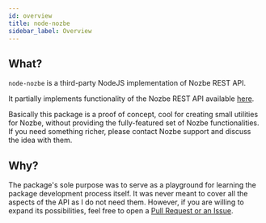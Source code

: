 ```yaml
---
id: overview
title: node-nozbe
sidebar_label: Overview
---
```


## What?
`node-nozbe` is a third-party NodeJS implementation of Nozbe REST API.

It partially implements functionality of the Nozbe REST API available [here](https://webapp.nozbe.com/api).

Basically this package is a proof of concept, cool for creating small utilities for Nozbe, without providing the fully-featured set of Nozbe functionalities. If you need something richer, please contact Nozbe support and discuss the idea with them.

## Why? 

The package's sole purpose was to serve as a playground for learning the package development process itself. It was never meant to cover all the aspects of the API as I do not need them. However, if you are willing to expand its possibilities, feel free to open a [Pull Request or an Issue](https://github.com/kkoscielniak/node-nozbe).
